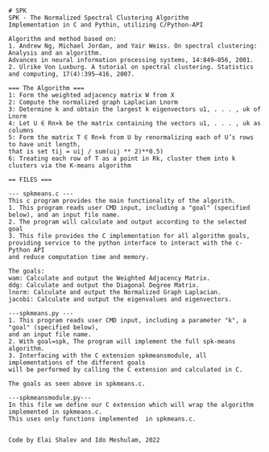     # SPK
    SPK - The Normalized Spectral Clustering Algorithm 
    Implementation in C and Pythin, utilizing C/Python-API 

    Algorithm and method based on:
    1. Andrew Ng, Michael Jordan, and Yair Weiss. On spectral clustering: Analysis and an algorithm.
    Advances in neural information processing systems, 14:849–856, 2001.
    2. Ulrike Von Luxburg. A tutorial on spectral clustering. Statistics and computing, 17(4):395–416, 2007.

    === The Algorithm ===
    1: Form the weighted adjacency matrix W from X
    2: Compute the normalized graph Laplacian Lnorm
    3: Determine k and obtain the largest k eigenvectors u1, . . . , uk of Lnorm
    4: Let U ∈ Rn×k be the matrix containing the vectors u1, . . . , uk as columns
    5: Form the matrix T ∈ Rn×k from U by renormalizing each of U’s rows to have unit length,
    that is set tij = uij / sum(uij ** 2)**0.5)
    6: Treating each row of T as a point in Rk, cluster them into k clusters via the K-means algorithm

    == FILES ===

    --- spkmeans.c ---
    This c program provides the main functionality of the algorith. 
    1. This program reads user CMD input, including a "goal" (specified below), and an input file name.
    2. The program will calculate and output according to the selected goal
    3. This file provides the C implementation for all algorithm goals,
    providing service to the python interface to interact with the c-Python API 
    and reduce computation time and memory. 

    The goals:
    wam: Calculate and output the Weighted Adjacency Matrix.
    ddg: Calculate and output the Diagonal Degree Matrix.
    lnorm: Calculate and output the Normalized Graph Laplacian.
    jacobi: Calculate and output the eigenvalues and eigenvectors.

    ---spkmeans.py ---
    1. This program reads user CMD input, including a parameter "k", a "goal" (specified below),
    and an input file name. 
    2. With goal=spk, The program will implement the full spk-means algorithm. 
    3. Interfacing with the C extension spkmeansmodule, all implementations of the different goals
    will be performed by calling the C extension and calculated in C. 

    The goals as seen above in spkmeans.c.

    ---spkmeansmodule.py---
    In this file we define our C extension which will wrap the algorithm implemented in spkmeans.c.
    This uses only functions implemented  in spkmeans.c. 


    Code by Elai Shalev and Ido Meshulam, 2022
